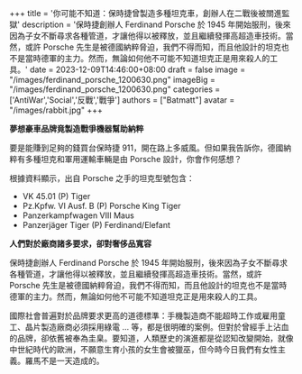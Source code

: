 +++
title = '你可能不知道：保時捷曾製造多種坦克車，創辦人在二戰後被關進監獄'
description = '保時捷創辦人 Ferdinand Porsche 於 1945 年開始服刑，後來因為子女不斷尋求各種管道，才讓他得以被釋放，並且繼續發揮高超造車技術。當然，或許 Porsche 先生是被德國納粹脅迫，我們不得而知，而且他設計的坦克也不是當時德軍的主力。然而，無論如何他不可能不知道坦克正是用來殺人的工具。'
date = 2023-12-09T14:46:00+08:00
draft = false
image = "/images/ferdinand_porsche_1200630.png"
imageBig = "/images/ferdinand_porsche_1200630.png"
categories = ['AntiWar','Social','反戰','戰爭']
authors = ["Batmatt"]
avatar = "/images/rabbit.jpg"
+++

**夢想豪車品牌竟製造戰爭機器幫助納粹**

要是能賺到足夠的錢買台保時捷 911，開在路上多威風。但如果我告訴你，德國納粹有多種坦克和軍用運輸車輛是由 Porsche 設計，你會作何感想？

根據資料顯示，出自 Porsche 之手的坦克型號包含：

*   VK 45.01 (P) Tiger
*   Pz.Kpfw. VI Ausf. B (P) Porsche King Tiger
*   Panzerkampfwagen VIII Maus
*   Panzerjäger Tiger (P) Ferdinand/Elefant

**人們對於廠商諸多要求，卻對奢侈品寬容**

保時捷創辦人 Ferdinand Porsche 於 1945 年開始服刑，後來因為子女不斷尋求各種管道，才讓他得以被釋放，並且繼續發揮高超造車技術。當然，或許 Porsche 先生是被德國納粹脅迫，我們不得而知，而且他設計的坦克也不是當時德軍的主力。然而，無論如何他不可能不知道坦克正是用來殺人的工具。

國際社會普遍對於品牌要求更高的道德標準：手機製造商不能超時工作或雇用童工、晶片製造廠商必須採用綠電 … 等，都是很明確的案例。但對於曾經手上沾血的品牌，卻依舊被奉為圭臬。要知道，人類歷史的演進都是從認知改變開始，就像中世紀時代的歐洲，不願意生育小孩的女生會被獵巫，但今時今日我們有女性主義。羅馬不是一天造成的。
